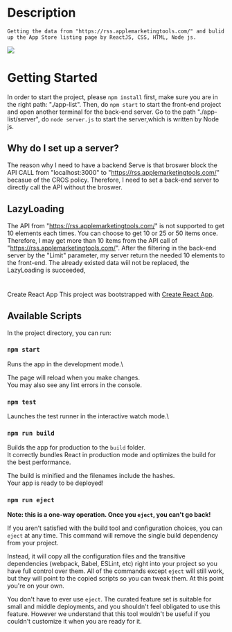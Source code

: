 # Description

    Getting the data from "https://rss.applemarketingtools.com/" and bulid up the App Store listing page by ReactJS, CSS, HTML, Node js.

<img src={app-list\public\preview.png} width={50}>

# Getting Started

In order to start the project, please `npm install` first, make sure you are in the right path: "./app-list".
Then, do `npm start` to start the front-end project and open another terminal for the back-end server.
Go to the path "./app-list/server", do `node server.js` to start the server,which is written by Node js.

## Why do I set up a server?

The reason why I need to have a backend Serve is that broswer block the API CALL from "localhost:3000" to
"https://rss.applemarketingtools.com/" becasue of the CROS policy. Therefore, I need to set a back-end server
to directly call the API without the broswer.

## LazyLoading

The API from "https://rss.applemarketingtools.com/" is not supported to get 10 elements each times. You
can choose to get 10 or 25 or 50 items once. Therefore, I may get more than 10 items from the API call of
"https://rss.applemarketingtools.com/". After the filtering in the back-end server by the "Limit" parameter,
my server return the needed 10 elements to the front-end. The already existed data wiil not be replaced,
the LazyLoading is succeeded,

#

Create React App
This project was bootstrapped with [Create React App](https://github.com/facebook/create-react-app).

## Available Scripts

In the project directory, you can run:

### `npm start`

Runs the app in the development mode.\

The page will reload when you make changes.\
You may also see any lint errors in the console.

### `npm test`

Launches the test runner in the interactive watch mode.\

### `npm run build`

Builds the app for production to the `build` folder.\
It correctly bundles React in production mode and optimizes the build for the best performance.

The build is minified and the filenames include the hashes.\
Your app is ready to be deployed!

### `npm run eject`

**Note: this is a one-way operation. Once you `eject`, you can't go back!**

If you aren't satisfied with the build tool and configuration choices, you can `eject` at any time. This command will remove the single build dependency from your project.

Instead, it will copy all the configuration files and the transitive dependencies (webpack, Babel, ESLint, etc) right into your project so you have full control over them. All of the commands except `eject` will still work, but they will point to the copied scripts so you can tweak them. At this point you're on your own.

You don't have to ever use `eject`. The curated feature set is suitable for small and middle deployments, and you shouldn't feel obligated to use this feature. However we understand that this tool wouldn't be useful if you couldn't customize it when you are ready for it.
